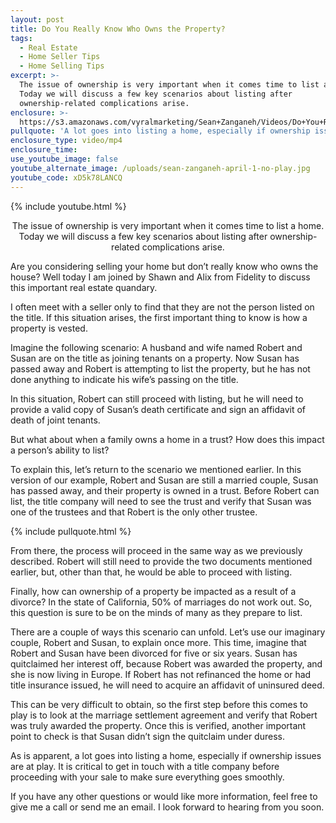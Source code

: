 ```yaml
---
layout: post
title: Do You Really Know Who Owns the Property?
tags:
  - Real Estate
  - Home Seller Tips
  - Home Selling Tips
excerpt: >-
  The issue of ownership is very important when it comes time to list a home.
  Today we will discuss a few key scenarios about listing after
  ownership-related complications arise.
enclosure: >-
  https://s3.amazonaws.com/vyralmarketing/Sean+Zanganeh/Videos/Do+You+Really+Know+Who+Owns+the+Property%253F.mp4
pullquote: 'A lot goes into listing a home, especially if ownership issues are at play.'
enclosure_type: video/mp4
enclosure_time:
use_youtube_image: false
youtube_alternate_image: /uploads/sean-zanganeh-april-1-no-play.jpg
youtube_code: xD5k78LANCQ
---
```


{% include youtube.html %}

<center>The issue of ownership is very important when it comes time to list a home. Today we will discuss a few key scenarios about listing after ownership-related complications arise.</center>

Are you considering selling your home but don’t really know who owns the house? Well today I am joined by Shawn and Alix from Fidelity to discuss this important real estate quandary.

I often meet with a seller only to find that they are not the person listed on the title. If this situation arises, the first important thing to know is how a property is vested.

Imagine the following scenario: A husband and wife named Robert and Susan are on the title as joining tenants on a property. Now Susan has passed away and Robert is attempting to list the property, but he has not done anything to indicate his wife’s passing on the title.

In this situation, Robert can still proceed with listing, but he will need to provide a valid copy of Susan’s death certificate and sign an affidavit of death of joint tenants.

But what about when a family owns a home in a trust? How does this impact a person’s ability to list?

To explain this, let’s return to the scenario we mentioned earlier. In this version of our example, Robert and Susan are still a married couple, Susan has passed away, and their property is owned in a trust. Before Robert can list, the title company will need to see the trust and verify that Susan was one of the trustees and that Robert is the only other trustee.

{% include pullquote.html %}

From there, the process will proceed in the same way as we previously described. Robert will still need to provide the two documents mentioned earlier, but, other than that, he would be able to proceed with listing.

Finally, how can ownership of a property be impacted as a result of a divorce? In the state of California, 50% of marriages do not work out. So, this question is sure to be on the minds of many as they prepare to list.

There are a couple of ways this scenario can unfold. Let’s use our imaginary couple, Robert and Susan, to explain once more. This time, imagine that Robert and Susan have been divorced for five or six years. Susan has quitclaimed her interest off, because Robert was awarded the property, and she is now living in Europe. If Robert has not refinanced the home or had title insurance issued, he will need to acquire an affidavit of uninsured deed.

This can be very difficult to obtain, so the first step before this comes to play is to look at the marriage settlement agreement and verify that Robert was truly awarded the property. Once this is verified, another important point to check is that Susan didn’t sign the quitclaim under duress.

As is apparent, a lot goes into listing a home, especially if ownership issues are at play. It is critical to get in touch with a title company before proceeding with your sale to make sure everything goes smoothly.

If you have any other questions or would like more information, feel free to give me a call or send me an email. I look forward to hearing from you soon.